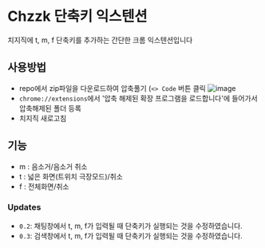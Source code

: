 # Chzzk 단축키 익스텐션

치지직에 t, m, f 단축키를 추가하는 간단한 크롬 익스텐션입니다

## 사용방법

- repo에서 zip파일을 다운로드하여 압축풀기 (`<> Code` 버튼 클릭
![image](https://github.com/LucetTin5/chzzk-shortcut/assets/75024621/8278a302-56f4-47da-a1fa-a1cfbd6381d7)
- `chrome://extensions`에서 '압축 해제된 확장 프로그램을 로드합니다'에 들어가서 압축해제된 폴더 등록
- 치지직 새로고침

## 기능

- m : 음소거/음소거 취소
- t : 넓은 화면(트위치 극장모드)/취소
- f : 전체화면/취소

### Updates

- `0.2`: 채팅창에서 t, m, f가 입력될 때 단축키가 실행되는 것을 수정하였습니다.
- `0.3`: 검색창에서 t, m, f가 입력될 때 단축키가 실행되는 것을 수정하였습니다.
